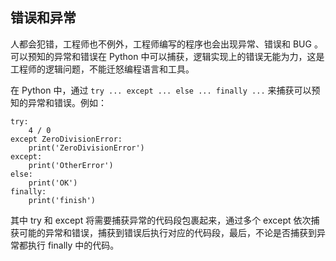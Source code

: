 ## 错误和异常 ##
人都会犯错，工程师也不例外，工程师编写的程序也会出现异常、错误和 BUG 。
可以预知的异常和错误在 Python 中可以捕获，逻辑实现上的错误无能为力，这是工程师的逻辑问题，不能迁怒编程语言和工具。

在 Python 中，通过 ```try ... except ... else ... finally ...``` 来捕获可以预知的异常和错误。例如：
```
try:
    4 / 0
except ZeroDivisionError:
    print('ZeroDivisionError')
except:
    print('OtherError')
else:
    print('OK')
finally:
    print('finish')
```

其中 try 和 except 将需要捕获异常的代码段包裹起来，通过多个 except 依次捕获可能的异常和错误，捕获到错误后执行对应的代码段，最后，不论是否捕获到异常都执行 finally 中的代码。
